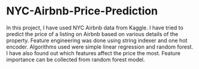 # NYC-Airbnb-Price-Prediction
In this project, I have used NYC Airbnb data from Kaggle.
I have tried to predict the price of a listing on Airbnb based on various details of the property.
Feature engineering was done using string indexer and one hot encoder.
Algorithms used were simple linear regression and random forest.
I have also found out which features affect the price the most. Feature importance can be collected from random forest model.
